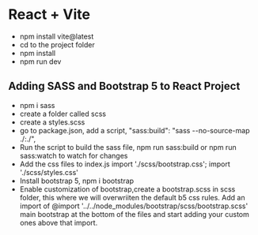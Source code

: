 # React + Vite
- npm install vite@latest
- cd to the project folder
- npm install
- npm run dev

## Adding SASS  and Bootstrap 5 to React Project
- npm i sass
- create a folder called scss
- create a styles.scss
- go to package.json, add a script, "sass:build": "sass --no-source-map ./:./",
- Run the script to build the sass file, npm run sass:build or npm run sass:watch to watch  for changes
- Add the css files to index.js 
import './scss/bootstrap.css';
import './scss/styles.css'
- Install bootstrap 5, npm i bootstrap
- Enable customization of bootstrap,create a bootstrap.scss in scss folder, this where we will overwriiten the default b5 css rules. Add an import of @import '../../node_modules/bootstrap/scss/bootstrap.scss' main bootstrap at the bottom of the files and start adding your custom ones above that import.


